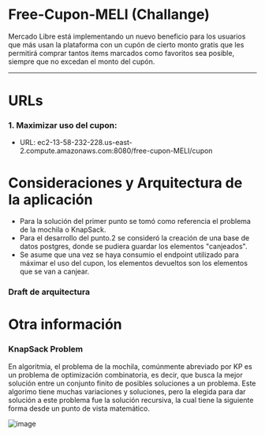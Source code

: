 # Free-Cupon-MELI (Challange)
Mercado Libre está implementando un nuevo beneficio para los usuarios que más usan la plataforma con un cupón de cierto monto gratis que les permitirá comprar tantos ítems marcados como favoritos sea posible, siempre que no excedan el monto del cupón.

-----------------------
# URLs

### 1. Maximizar uso del cupon:
 - URL: ec2-13-58-232-228.us-east-2.compute.amazonaws.com:8080/free-cupon-MELI/cupon

# Consideraciones y Arquitectura de la aplicación

- Para la solución del primer punto se tomó como referencia el problema de la mochila o KnapSack.
- Para el desarrollo del punto.2 se consideró la creación de una base de datos postgres, donde se pudiera guardar los elementos "canjeados".
- Se asume que una vez se haya consumio el endpoint utilizado para máximar el uso del cupon, los elementos devueltos son los elementos que se van a canjear.

### Draft de arquitectura


# Otra  información

### KnapSack Problem

En algoritmia, el problema de la mochila, comúnmente abreviado por KP es un problema de optimización combinatoria, es decir, que busca la mejor solución entre un conjunto finito de posibles soluciones a un problema.
Este algorimo tiene muchas variaciones y soluciones, pero la elegida para dar solución a este problema fue la solución recursiva, la cual tiene la siguiente forma desde un punto de vista matemático.

![image](https://github.com/Sangelp8833/Free-Cupon-MELI/assets/84479574/f40366f9-7326-4d55-88cc-5163bc7067dd)


